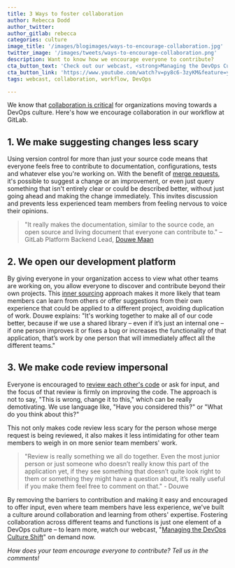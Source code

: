```yaml
---
title: 3 Ways to foster collaboration
author: Rebecca Dodd
author_twitter:
author_gitlab: rebecca
categories: culture
image_title: '/images/blogimages/ways-to-encourage-collaboration.jpg'
twitter_image: '/images/tweets/ways-to-encourage-collaboration.png'
description: Want to know how we encourage everyone to contribute?
cta_button_text: 'Check out our webcast, <strong>Managing the DevOps Culture Shift</strong>!'
cta_button_link: 'https://www.youtube.com/watch?v=py8c6-3zyKM&feature=youtu.be'
tags: webcast, collaboration, workflow, DevOps

---
```


We know that [collaboration is critical](/blog/2017/04/04/why-collaboration-tools-matter/) for organizations moving towards a DevOps culture. Here's how we encourage collaboration in our workflow at GitLab.

<!-- more -->

## 1. We make suggesting changes less scary

Using version control for more than just your source code means that everyone feels free to contribute to documentation, configurations, tests and whatever else you're working on. With the benefit of [merge requests](https://docs.gitlab.com/ee/user/project/merge_requests/), it's possible to suggest a change or an improvement, or even just query something that isn't entirely clear or could be described better, without just going ahead and making the change immediately. This invites discussion and prevents less experienced team members from feeling nervous to voice their opinions.

>"It really makes the documentation, similar to the source code, an open source and living document that everyone can contribute to." – GitLab Platform Backend Lead, [Douwe Maan](/company/team/#DouweM)

## 2. We open our development platform

By giving everyone in your organization access to view what other teams are working on, you allow everyone to discover and contribute beyond their own projects. This [inner sourcing](https://en.wikipedia.org/wiki/Inner_source) approach makes it more likely that team members can learn from others or offer suggestions from their own experience that could be applied to a different project, avoiding duplication of work. Douwe explains: "It's working together to make all of our code better, because if we use a shared library – even if it’s just an internal one – if one person improves it or fixes a bug or increases the functionality of that application, that’s work by one person that will immediately affect all the different teams."

## 3. We make code review impersonal

Everyone is encouraged to [review each other's code](https://www.youtube.com/watch?v=XluG9mAQdSo&feature=youtu.be) or ask for input, and the focus of that review is firmly on improving the code. The approach is not to say, "This is wrong, change it to this," which can be really demotivating. We use language like, "Have you considered this?" or "What do you think about this?"

This not only makes code review less scary for the person whose merge request is being reviewed, it also makes it less intimidating for other team members to weigh in on more senior team members' work.

>"Review is really something we all do together. Even the most junior person or just someone who doesn’t really know this part of the application yet, if they see something that doesn’t quite look right to them or something they might have a question about, it’s really useful if you make them feel free to comment on that." - Douwe

By removing the barriers to contribution and making it easy and encouraged to offer input, even where team members have less experience, we've built a culture around collaboration and learning from others' expertise. Fostering collaboration across different teams and functions is just one element of a DevOps culture – to learn more, watch our webcast, "[Managing the DevOps Culture Shift](https://www.youtube.com/watch?v=py8c6-3zyKM&feature=youtu.be)" on demand now.

*How does your team encourage everyone to contribute? Tell us in the comments!*

<!-- cover image: https://unsplash.com/search/street-art?photo=PVw_vtpCGaM-->
